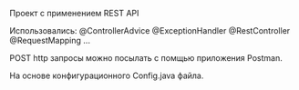 Проект с применением REST API 

Использовались: 
@ControllerAdvice
@ExceptionHandler
@RestController
@RequestMapping ...

POST http запросы можно посылать с помщью приложения Postman.


На основе конфигурационного Config.java файла.

